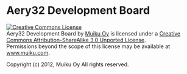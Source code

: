 Aery32 Development Board
========================

<a rel="license" href="http://creativecommons.org/licenses/by-sa/3.0/"><img alt="Creative Commons License" style="border-width:0" src="http://i.creativecommons.org/l/by-sa/3.0/88x31.png" /></a><br /><span xmlns:dct="http://purl.org/dc/terms/" property="dct:title">Aery32 Development Board</span> by <a xmlns:cc="http://creativecommons.org/ns#" href="www.muiku.com" property="cc:attributionName" rel="cc:attributionURL">Muiku Oy</a> is licensed under a <a rel="license" href="http://creativecommons.org/licenses/by-sa/3.0/">Creative Commons Attribution-ShareAlike 3.0 Unported License</a>.<br />Permissions beyond the scope of this license may be available at <a xmlns:cc="http://creativecommons.org/ns#" href="www.muiku.com" rel="cc:morePermissions">www.muiku.com</a>.

Copyright (c) 2012, Muiku Oy
All rights reserved.